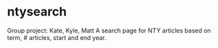 # ntysearch
Group project: Kate, Kyle, Matt
A search page for NTY articles based on term, # articles, start and end year.
